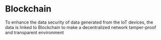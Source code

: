 # Blockchain
To enhance the data security of data generated from the IoT devices, the data is linked to Blockchain to make a decentralized network tamper-proof and transparent environment
